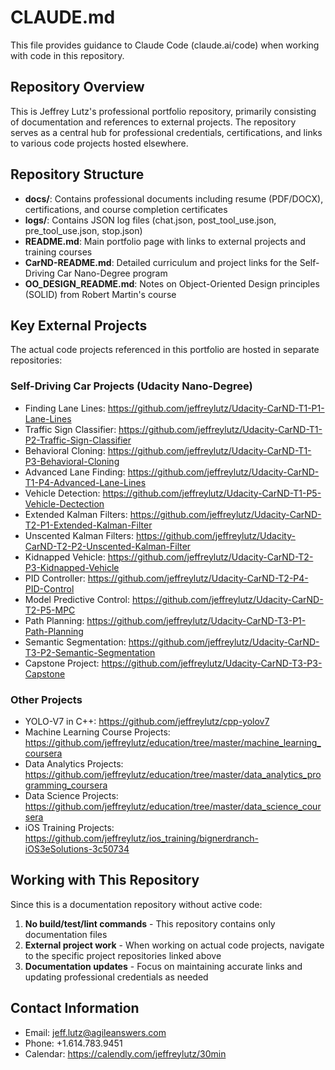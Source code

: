 # CLAUDE.md

This file provides guidance to Claude Code (claude.ai/code) when working with code in this repository.

## Repository Overview

This is Jeffrey Lutz's professional portfolio repository, primarily consisting of documentation and references to external projects. The repository serves as a central hub for professional credentials, certifications, and links to various code projects hosted elsewhere.

## Repository Structure

- **docs/**: Contains professional documents including resume (PDF/DOCX), certifications, and course completion certificates
- **logs/**: Contains JSON log files (chat.json, post_tool_use.json, pre_tool_use.json, stop.json)
- **README.md**: Main portfolio page with links to external projects and training courses
- **CarND-README.md**: Detailed curriculum and project links for the Self-Driving Car Nano-Degree program
- **OO_DESIGN_README.md**: Notes on Object-Oriented Design principles (SOLID) from Robert Martin's course

## Key External Projects

The actual code projects referenced in this portfolio are hosted in separate repositories:

### Self-Driving Car Projects (Udacity Nano-Degree)
- Finding Lane Lines: https://github.com/jeffreylutz/Udacity-CarND-T1-P1-Lane-Lines
- Traffic Sign Classifier: https://github.com/jeffreylutz/Udacity-CarND-T1-P2-Traffic-Sign-Classifier
- Behavioral Cloning: https://github.com/jeffreylutz/Udacity-CarND-T1-P3-Behavioral-Cloning
- Advanced Lane Finding: https://github.com/jeffreylutz/Udacity-CarND-T1-P4-Advanced-Lane-Lines
- Vehicle Detection: https://github.com/jeffreylutz/Udacity-CarND-T1-P5-Vehicle-Dectection
- Extended Kalman Filters: https://github.com/jeffreylutz/Udacity-CarND-T2-P1-Extended-Kalman-Filter
- Unscented Kalman Filters: https://github.com/jeffreylutz/Udacity-CarND-T2-P2-Unscented-Kalman-Filter
- Kidnapped Vehicle: https://github.com/jeffreylutz/Udacity-CarND-T2-P3-Kidnapped-Vehicle
- PID Controller: https://github.com/jeffreylutz/Udacity-CarND-T2-P4-PID-Control
- Model Predictive Control: https://github.com/jeffreylutz/Udacity-CarND-T2-P5-MPC
- Path Planning: https://github.com/jeffreylutz/Udacity-CarND-T3-P1-Path-Planning
- Semantic Segmentation: https://github.com/jeffreylutz/Udacity-CarND-T3-P2-Semantic-Segmentation
- Capstone Project: https://github.com/jeffreylutz/Udacity-CarND-T3-P3-Capstone

### Other Projects
- YOLO-V7 in C++: https://github.com/jeffreylutz/cpp-yolov7
- Machine Learning Course Projects: https://github.com/jeffreylutz/education/tree/master/machine_learning_coursera
- Data Analytics Projects: https://github.com/jeffreylutz/education/tree/master/data_analytics_programming_coursera
- Data Science Projects: https://github.com/jeffreylutz/education/tree/master/data_science_coursera
- iOS Training Projects: https://github.com/jeffreylutz/ios_training/bignerdranch-iOS3eSolutions-3c50734

## Working with This Repository

Since this is a documentation repository without active code:

1. **No build/test/lint commands** - This repository contains only documentation files
2. **External project work** - When working on actual code projects, navigate to the specific project repositories linked above
3. **Documentation updates** - Focus on maintaining accurate links and updating professional credentials as needed

## Contact Information
- Email: jeff.lutz@agileanswers.com
- Phone: +1.614.783.9451
- Calendar: https://calendly.com/jeffreylutz/30min